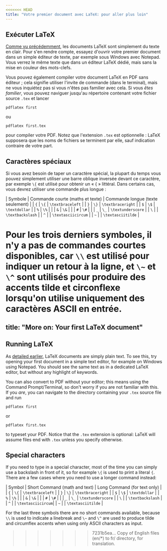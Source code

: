 ```yaml
---
<<<<<<< HEAD
title: "Votre premier document avec LaTeX: pour aller plus loin"
---
```


## Exécuter LaTeX

[Comme vu précédemment](lesson-02), les documents LaTeX sont simplement du texte
en clair. Pour s'en rendre compte, essayez d'ouvrir votre premier document
dans un simple éditeur de texte, par exemple sous Windows avec Notepad. Vous
verrez le même texte que dans un éditeur LaTeX dédié, mais sans la mise en
couleur des mots-clefs.

Vous pouvez également compiler votre document LaTeX en PDF sans éditeur ;
cela signifie utiliser l'invite de commande (dans le terminal), mais ne vous
inquiétez pas si vous n'êtes pas familier avec cela. Si vous *êtes familier*,
vous pouvez naviguer jusqu'au répertoire contenant votre fichier source `.tex`
et lancer 

`pdflatex first`

ou

`pdflatex first.tex`

pour compiler votre PDF. Notez que l'extension `.tex` est optionnelle : LaTeX
supposera que les noms de fichiers se terminent par elle, sauf indication
contraire de votre part.


## Caractères spéciaux

Si vous avez besoin de taper un caractère spécial, la plupart du temps vous
pouvez simplement utiliser une barre oblique inversée devant ce caractère, par
exemple `\{` est utilisé pour obtenir un « { » littéral. Dans certains cas, vous
devrez utiliser une commande plus longue :

| Symbole | Commande courte (maths et texte) | Commande longue (texte seulement) |
| `{`     | `\{`            | `\textbraceleft`   |
| `}`     | `\}`            | `\textbraceright`  |
| `$`     | `\$`            | `\textdollar`      |
| `%`     | `\%`            |                    |
| `&`     | `\&`            |                    |
| `#`     | `\#`            |                    |
| `_`     | `\_`            | `\textunderscore`  |
| ``\``   |                 | `\textbackslash`   |
| `^`     |                 | `\textasciicircum` |
| `~`     |                 | `\textasciitilde`  |

Pour les trois derniers symboles, il n'y a pas de commandes courtes disponibles,
car `\\` est utilisé pour indiquer un retour à la ligne, et `\~` et `\^` sont
utilisés pour produire des accents tilde et circonflexe lorsqu'on utilise
uniquement des caractères ASCII en entrée.
=======
title: "More on: Your first LaTeX document"
---

## Running LaTeX

As [detailed earlier](lesson-02), LaTeX documents are simply plain text. To see
this, try opening your first document in a simple text editor, for example
on Windows using Notepad. You should see the same text as in a dedicated LaTeX
editor, but without any highlight of keywords.

You can also convert to PDF without your editor; this means using the Command
Prompt/Terminal, so don't worry if you are not familiar with this. If you
*are*, you can navigate to the directory containing your `.tex` source file and
run

`pdflatex first`

or

`pdflatex first.tex`

to typeset your PDF. Notice that the `.tex` extension is optional: LaTeX will
assume files end with `.tex` unless you specify otherwise.

## Special characters

If you need to type in a special character, most of the time you can simply
use a backslash in front of it, so for example `\{` is used to print a literal
`{`. There are a few cases where you need to use a longer command instead:

| Symbol | Short Command (math and text) | Long Command (for text only) |
| `{`    | `\{`          | `\textbraceleft`  |
| `}`    | `\}`          | `\textbraceright` |
| `$`    | `\$`          | `\textdollar`     |
| `%`    | `\%`          |                   |
| `&`    | `\&`          |                   |
| `#`    | `\#`          |                   |
| `_`    | `\_`          | `\textunderscore` |
| ``\``  |               | `\textbackslash`  |
| `^`    |               | `\textasciicircum`|
| `~`    |               | `\textasciitilde` |

For the last three symbols there are no short commands available,
because `\\` is used to indicate a linebreak and `\~` and `\^` are used
to produce tilde and circumflex accents when using only ASCII
characters as input.
>>>>>>> 7231b5ea... Copy of English files (en/*) to fr/ directory, for translation.
